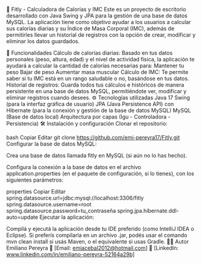 💪 Fitly - Calculadora de Calorías y IMC
Este es un proyecto de escritorio desarrollado con Java Swing y JPA para la gestión de una base de datos MySQL. La aplicación tiene como objetivo ayudar a los usuarios a calcular sus calorías diarias y su Índice de Masa Corporal (IMC), además de permitirles llevar un historial de registros con la opción de crear, modificar y eliminar los datos guardados.

🚀 Funcionalidades
Cálculo de calorías diarias: Basado en tus datos personales (peso, altura, edad) y el nivel de actividad física, la aplicación te ayudará a calcular la cantidad de calorías necesarias para:
Mantener tu peso
Bajar de peso
Aumentar masa muscular
Cálculo de IMC: Te permite saber si tu IMC está en un rango saludable o no, basándose en tus datos.
Historial de registros: Guarda todos tus cálculos e históricos de manera persistente en una base de datos MySQL, permitiéndote ver, modificar y eliminar registros cuando desees.
⚙️ Tecnologías utilizadas
Java 17
Swing (para la interfaz gráfica de usuario)
JPA (Java Persistence API) con Hibernate (para la conexión y gestión de la base de datos MySQL)
MySQL (Base de datos local)
Arquitectura por capas (Igu - Controladora - Persistencia)
🛠️ Instalación y configuración
Clonar el repositorio:

bash
Copiar
Editar
git clone https://github.com/emi-pereyra17/Fitly.git
Configurar la base de datos MySQL:

Crea una base de datos llamada fitly en MySQL (si aún no lo has hecho).

Configura la conexión a la base de datos en el archivo application.properties (en el paquete de configuración, si lo tienes), con los siguientes parámetros:

properties
Copiar
Editar
spring.datasource.url=jdbc:mysql://localhost:3306/fitly
spring.datasource.username=root
spring.datasource.password=tu_contraseña
spring.jpa.hibernate.ddl-auto=update
Ejecutar la aplicación:

Compilá y ejecutá la aplicación desde tu IDE preferido (como IntelliJ IDEA o Eclipse).
Si preferís compilarla en un archivo .jar, podés usar el comando mvn clean install si usás Maven, o el equivalente si usas Gradle.
👨‍💻 Autor
Emiliano Pereyra
📧 [Email: emiacebal2012@hotmail.com]
💼 [LinkedIn: www.linkedin.com/in/emiliano-pereyra-52164a29b]

